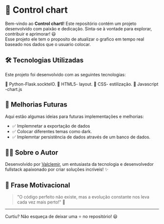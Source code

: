 # 🚀 Control chart

Bem-vindo ao **Control chartl**! Este repositório contém um projeto desenvolvido com paixão e dedicação. Sinta-se à vontade para explorar, contribuir e aprimorar! 😃
<br>Esse projeto ele tem o proposito de atualizar o grafico em tempo real baseado nos dados que o usuario colocar.

## 🛠️ Tecnologias Utilizadas

Este projeto foi desenvolvido com as seguintes tecnologias:

🔹 Python-Flask.sockteIO.
🔹 HTML5- layout.
🔹 CSS- estilização.
🔹 Javascript -chart.js

## 📌 Melhorias Futuras

Aqui estão algumas ideias para futuras implementações e melhorias:

- ✅ Implemnetar a exportação de dados
- ✅ Colocar diferentes temas como dark.
- ✅ Implemntar persistência de dados através de um banco de dados.

## 👨‍💻 Sobre o Autor

Desenvolvido por [Valclemir]([https://github.com/seuusuario](https://github.com/ValclemirS)), um entusiasta da tecnologia e desenvolvedor fullstack apaixonado por criar soluções incríveis! ✨

## 🌟 Frase Motivacional

> "O código perfeito não existe, mas a evolução constante nos leva cada vez mais perto!" 🚀

---

Curtiu? Não esqueça de deixar uma ⭐ no repositório! 😃
